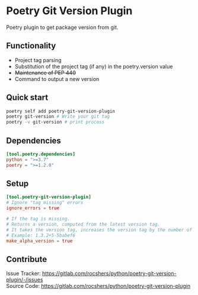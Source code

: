 # Poetry Git Version Plugin

Poetry plugin to get package version from git.

## Functionality

- Project tag parsing
- Substitution of the project tag (if any) in the poetry.version value
- ~~Maintenance of PEP 440~~
- Command to output a new version

## Quick start

```bash
poetry self add poetry-git-version-plugin
poetry git-version # Write your git tag
poetry -v git-version # print process
```

## Dependencies

```toml
[tool.poetry.dependencies]
python = ">=3.7"
poetry = ">=1.2.0"
```

## Setup

```toml
[tool.poetry-git-version-plugin]
# Ignore "tag missing" errors
ignore_errors = true

# If the tag is missing.
# Returns a version, computed from the latest version tag.
# It takes the version tag, increases the version tag by the number of commits since, adds a local label specifying the git commit hash and the dirty status.
# Example: 1.3.2+5-5babef6
make_alpha_version = true
```

## Contribute

Issue Tracker: <https://gitlab.com/rocshers/python/poetry-git-version-plugin/-/issues>  
Source Code: <https://gitlab.com/rocshers/python/poetry-git-version-plugin>
